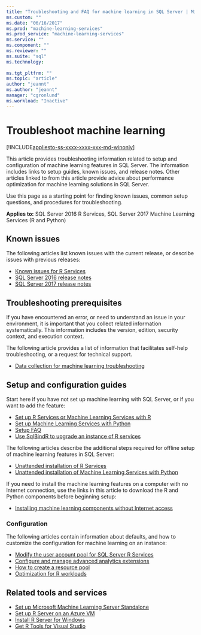 ```yaml
---
title: "Troubleshooting and FAQ for machine learning in SQL Server | Microsoft Docs"
ms.custom: ""
ms.date: "06/16/2017"
ms.prod: "machine-learning-services"
ms.prod_service: "machine-learning-services"
ms.service: ""
ms.component: ""
ms.reviewer: ""
ms.suite: "sql"
ms.technology: 
  
ms.tgt_pltfrm: ""
ms.topic: "article"
author: "jeannt"
ms.author: "jeannt"
manager: "cgronlund"
ms.workload: "Inactive"
---
```


# Troubleshoot machine learning
[!INCLUDE[appliesto-ss-xxxx-xxxx-xxx-md-winonly](../includes/appliesto-ss-xxxx-xxxx-xxx-md-winonly.md)]

This article provides troubleshooting information related to setup and configuration of machine learning features in SQL Server. The information includes links to setup guides, known issues, and release notes. Other articles linked to from this article provide advice about performance optimization for machine learning solutions in SQL Server.

Use this page as a starting point for finding known issues, common setup questions, and procedures for troubleshooting.

**Applies to:** SQL Server 2016 R Services, SQL Server 2017 Machine Learning Services (R and Python)

## Known issues

The following articles list known issues with the current release, or describe issues with previous releases:

+ [Known issues for R Services](../advanced-analytics/known-issues-for-sql-server-machine-learning-services.md)
+ [SQL Server 2016 release notes](../sql-server/sql-server-2016-release-notes.md)
+ [SQL Server 2017 release notes](../sql-server/sql-server-2017-release-notes.md)

## Troubleshooting prerequisites

If you have encountered an error, or need to understand an issue in your environment, it is important that you collect related information systematically. This information includes the version, edition, security context, and execution context.

The following article provides a list of information that facilitates self-help troubleshooting, or a request for technical support.

+ [Data collection for machine learning troubleshooting](data-collection-ml-troubleshooting-process.md)

## Setup and configuration guides

Start here if you have not set up machine learning with SQL Server, or if you want to add the feature:

+ [Set up R Services or Machine Learning Services with R](../advanced-analytics/r/set-up-sql-server-r-services-in-database.md)
+ [Set up Machine Learning Services with Python](../advanced-analytics/python/setup-python-machine-learning-services.md)
+ [Setup FAQ](../advanced-analytics/r/upgrade-and-installation-faq-sql-server-r-services.md)
+ [Use SqlBindR to upgrade an instance of R services](../advanced-analytics/r/use-sqlbindr-exe-to-upgrade-an-instance-of-sql-server.md)

The following articles describe the additional steps required for offline setup of machine learning features in SQL Server:

+ [Unattended installation of R Services](../advanced-analytics/r/unattended-installs-of-sql-server-r-services.md) 
+ [Unattended installation of Machine Learning Services with Python](../advanced-analytics/python/unattended-installs-of-sql-server-python-services.md)

If you need to install the machine learning features on a computer with no Internet connection, use the links in this article to download the R and Python components before beginning setup:

+ [Installing machine learning components without Internet access](../advanced-analytics/r/installing-ml-components-without-internet-access.md)

### Configuration

The following articles contain information about defaults, and how to customize the configuration for machine learning on an instance:

+ [Modify the user account pool for SQL Server R Services](../advanced-analytics/r/modify-the-user-account-pool-for-sql-server-r-services.md)  
+ [Configure and manage advanced analytics extensions](../advanced-analytics/r/configure-and-manage-advanced-analytics-extensions.md)  
+ [How to create a resource pool](r/how-to-create-a-resource-pool-for-r.md)
+ [Optimization for R workloads](r/operationalizing-your-r-code.md)

## Related tools and services

+ [Set up Microsoft Machine Learning Server Standalone](../advanced-analytics/r/create-a-standalone-r-server.md)
+ [Set up R Server on an Azure VM](../advanced-analytics/r/provision-the-r-server-only-sql-server-2016-enterprise-vm-on-azure.md)
+ [Install R Server for Windows](https://msdn.microsoft.com/microsoft-r/rserver-install-windows)
+ [Get R Tools for Visual Studio](https://www.visualstudio.com/vs/rtvs/)
